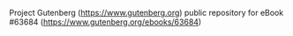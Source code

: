 Project Gutenberg (https://www.gutenberg.org) public repository for
eBook #63684 (https://www.gutenberg.org/ebooks/63684)

